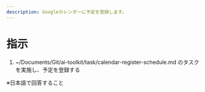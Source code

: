 ```yaml
---
description: Googleカレンダーに予定を登録します。
---
```


# 指示
1. ~/Documents/Git/ai-toolkit/task/calendar-register-schedule.md のタスクを実施し、予定を登録する

※日本語で回答すること